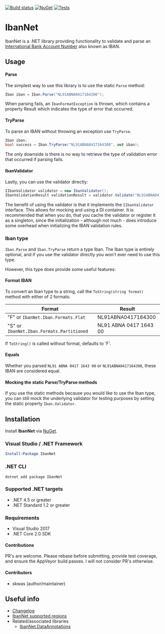 ﻿[![Build status](https://ci.appveyor.com/api/projects/status/469oo89bngrkgh2l?svg=true)](https://ci.appveyor.com/project/skwasjer/ibannet)
[![NuGet](https://img.shields.io/nuget/v/IbanNet.svg)](https://www.nuget.org/packages/IbanNet/)
[![Tests](https://img.shields.io/appveyor/tests/skwasjer/IbanNet.svg)](https://ci.appveyor.com/project/skwasjer/ibannet/build/tests)

# IbanNet

IbanNet is a .NET library providing functionality to validate and parse an [International Bank Account Number](https://en.wikipedia.org/wiki/International_Bank_Account_Number) also known as IBAN.

## Usage

#### Parse
The simplest way to use this library is to use the static `Parse` method:

```csharp
Iban iban = Iban.Parse("NL91ABNA0417164300");
```

When parsing fails, an `IbanFormatException` is thrown, which contains a property Result which indicates the type of error that occurred.

#### TryParse

To parse an IBAN without throwing an exception use `TryParse`.

```csharp
Iban iban;
bool success = Iban.TryParse("NL91ABNA0417164300", out iban);
```

The only downside is there is no way to retrieve the type of validation error that occurred if parsing fails.

#### IbanValidator

Lastly, you can use the validator directly:
```csharp
IIbanValidator validator = new IbanValidator();
IbanValidationResult validationResult = validator.Validate("NL91ABNA041716430");
```
The benefit of using the validator is that it implements the `IIbanValidator` interface. This allows for mocking and using a DI container. It is recommended that when you do, that you cache the validator or register it as a singleton, since the initialization - although not much - does introduce some overhead when initializing the IBAN validation rules.

### Iban type

`Iban.Parse` and `Iban.TryParse` return a type Iban. The Iban type is entirely optional, and if you use the validator directly you won't ever need to use this type.

However, this type does provide some useful features:

#### Format IBAN
To convert an Iban type to a string, call the `ToString(string format)` method with either of 2 formats:

|Format|Result|
|---|---|
|"F" or `IbanNet.Iban.Formats.Flat`|NL91ABNA0417164300|
|"S" or `IbanNet.Iban.Formats.Partitioned`|NL91 ABNA 0417 1643 00|

If `ToString()` is called without format, defaults to 'F'.

#### Equals

Whether you parsed `NL91 ABNA 0417 1643 00` or `NL91ABNA0417164300`, these IBAN are considered equal.

#### Mocking the static Parse/TryParse methods

If you use the static methods because you would like to use the Iban type, you can still mock the underlying validator for testing purposes by setting the static property `Iban.Validator`.

## Installation

Install **IbanNet** via [NuGet](https://www.nuget.org/packages/IbanNet/).

### Visual Studio / .NET Framework
```powershell
Install-Package IbanNet
```

### .NET CLI
```
dotnet add package IbanNet
```

### Supported .NET targets
- .NET 4.5 or greater
- .NET Standard 1.2 or greater

### Requirements
- Visual Studio 2017
- .NET Core 2.0 SDK

#### Contributions
PR's are welcome. Please rebase before submitting, provide test coverage, and ensure the AppVeyor build passes. I will not consider PR's otherwise.

#### Contributors
- skwas (author/maintainer)

## Useful info

- [Changelog](Changelog.md)
- [IbanNet supported regions](SupportedRegions.md)
- Related/associated libraries
  - [IbanNet.DataAnnotations](src/IbanNet.DataAnnotations/README.md)